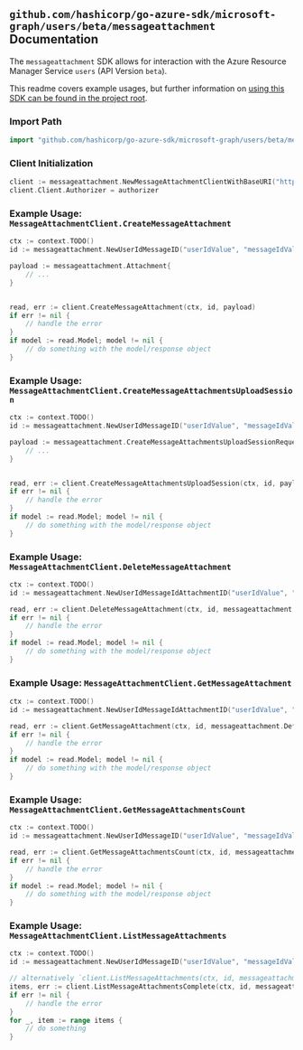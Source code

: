 
## `github.com/hashicorp/go-azure-sdk/microsoft-graph/users/beta/messageattachment` Documentation

The `messageattachment` SDK allows for interaction with the Azure Resource Manager Service `users` (API Version `beta`).

This readme covers example usages, but further information on [using this SDK can be found in the project root](https://github.com/hashicorp/go-azure-sdk/tree/main/docs).

### Import Path

```go
import "github.com/hashicorp/go-azure-sdk/microsoft-graph/users/beta/messageattachment"
```


### Client Initialization

```go
client := messageattachment.NewMessageAttachmentClientWithBaseURI("https://management.azure.com")
client.Client.Authorizer = authorizer
```


### Example Usage: `MessageAttachmentClient.CreateMessageAttachment`

```go
ctx := context.TODO()
id := messageattachment.NewUserIdMessageID("userIdValue", "messageIdValue")

payload := messageattachment.Attachment{
	// ...
}


read, err := client.CreateMessageAttachment(ctx, id, payload)
if err != nil {
	// handle the error
}
if model := read.Model; model != nil {
	// do something with the model/response object
}
```


### Example Usage: `MessageAttachmentClient.CreateMessageAttachmentsUploadSession`

```go
ctx := context.TODO()
id := messageattachment.NewUserIdMessageID("userIdValue", "messageIdValue")

payload := messageattachment.CreateMessageAttachmentsUploadSessionRequest{
	// ...
}


read, err := client.CreateMessageAttachmentsUploadSession(ctx, id, payload)
if err != nil {
	// handle the error
}
if model := read.Model; model != nil {
	// do something with the model/response object
}
```


### Example Usage: `MessageAttachmentClient.DeleteMessageAttachment`

```go
ctx := context.TODO()
id := messageattachment.NewUserIdMessageIdAttachmentID("userIdValue", "messageIdValue", "attachmentIdValue")

read, err := client.DeleteMessageAttachment(ctx, id, messageattachment.DefaultDeleteMessageAttachmentOperationOptions())
if err != nil {
	// handle the error
}
if model := read.Model; model != nil {
	// do something with the model/response object
}
```


### Example Usage: `MessageAttachmentClient.GetMessageAttachment`

```go
ctx := context.TODO()
id := messageattachment.NewUserIdMessageIdAttachmentID("userIdValue", "messageIdValue", "attachmentIdValue")

read, err := client.GetMessageAttachment(ctx, id, messageattachment.DefaultGetMessageAttachmentOperationOptions())
if err != nil {
	// handle the error
}
if model := read.Model; model != nil {
	// do something with the model/response object
}
```


### Example Usage: `MessageAttachmentClient.GetMessageAttachmentsCount`

```go
ctx := context.TODO()
id := messageattachment.NewUserIdMessageID("userIdValue", "messageIdValue")

read, err := client.GetMessageAttachmentsCount(ctx, id, messageattachment.DefaultGetMessageAttachmentsCountOperationOptions())
if err != nil {
	// handle the error
}
if model := read.Model; model != nil {
	// do something with the model/response object
}
```


### Example Usage: `MessageAttachmentClient.ListMessageAttachments`

```go
ctx := context.TODO()
id := messageattachment.NewUserIdMessageID("userIdValue", "messageIdValue")

// alternatively `client.ListMessageAttachments(ctx, id, messageattachment.DefaultListMessageAttachmentsOperationOptions())` can be used to do batched pagination
items, err := client.ListMessageAttachmentsComplete(ctx, id, messageattachment.DefaultListMessageAttachmentsOperationOptions())
if err != nil {
	// handle the error
}
for _, item := range items {
	// do something
}
```
